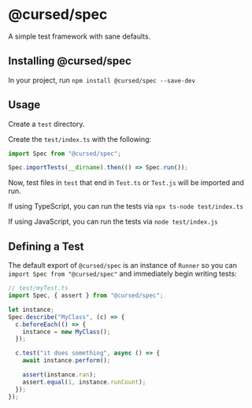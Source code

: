# @cursed/spec

A simple test framework with sane defaults.

## Installing @cursed/spec

In your project, run `npm install @cursed/spec --save-dev`

## Usage

Create a `test` directory.

Create the `test/index.ts` with the following:

```typescript
import Spec from "@cursed/spec";

Spec.importTests(__dirname).then(() => Spec.run());
```

Now, test files in `test` that end in `Test.ts` or `Test.js` will be imported
and run.

If using TypeScript, you can run the tests via `npx ts-node test/index.ts`

If using JavaScript, you can run the tests via `node test/index.js`

## Defining a Test

The default export of `@cursed/spec` is an instance of `Runner` so you can
`import Spec from "@cursed/spec"` and immediately begin writing tests:

```typescript
// test/myTest.ts
import Spec, { assert } from "@cursed/spec";

let instance;
Spec.describe("MyClass", (c) => {
  c.beforeEach(() => {
    instance = new MyClass();
  });

  c.test("it does something", async () => {
    await instance.perform();

    assert(instance.ran);
    assert.equal(1, instance.runCount);
  });
});
```

